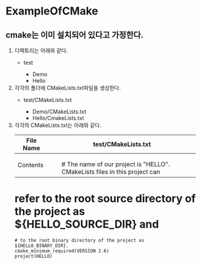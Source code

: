 # ExampleOfCMake

## cmake는 이미 설치되어 있다고 가정한다.

<ol>
	<li>디렉토리는 아래와 같다.</li>
	<ul>
		<li>test</li>
		<ul>
			<li>Demo</li>
			<li>Hello</li>
		</ul>
	</ul>
	<li>각각의 폴더에 CMakeLists.txt파일을 생성한다.</li>
	<ul>
		<li>test/CMakeLists.txt</li>
		<ul>
			<li>Demo/CMakeLists.txt</li>
			<li>Hello/CmakeLists.txt</li>
		</ul>
	</ul>
	<li>각각의 CMakeLists.txt는 아래와 같다.</li>

File Name | test/CMakeLists.txt
---------- | ---------- 
Contents | <ul># The name of our project is "HELLO". CMakeLists files in this project can
# refer to the root source directory of the project as ${HELLO_SOURCE_DIR} and
	# to the root binary directory of the project as ${HELLO_BINARY_DIR}.
	cmake_minimum_required(VERSION 2.6)
	project(HELLO)
</ul>

</ol>

